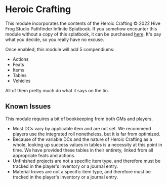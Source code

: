 # Heroic Crafting

This module incorporates the contents of the Heroic Crafting © 2022 Hive Frog Studio Pathfinder Infinite Splatbook. If you somehow encounter this module without a copy of this splatbook, it can be purchased [here](https://www.pathfinderinfinite.com/product/389992/Heroic-Crafting?src=FoundryModule). It's pay what you decide, so you really have no excuse.

Once enabled, this module will add 5 compendiums:
- Actions
- Feats
- Items
- Tables
- Vehicles


All of them pretty much do what it says on the tin.

## Known Issues
This module requires a bit of bookkeeping from both GMs and players.
- Most DCs vary by applicable item and are not set. We recommend players use the integrated roll nonetheless, but it is far from optimized.
- Because of the variable DCs and the nature of Heroic Crafting as a whole, looking up success values in tables is a necessity at this point in time. We have provided these tables in their entirety, linked from all appropriate feats and actions.
- Unfinished projects are not a specific item type, and therefore must be tracked in the player's inventory or a journal entry.
- Material troves are not a specific item type, and therefore must be tracked in the player's inventory or a journal entry.